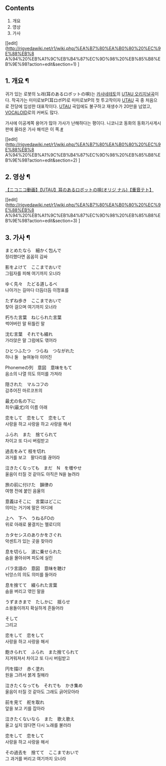 ## Contents

    

1. 개요 
2. 영상 
3. 가사 

[[edit](http://rigvedawiki.net/r1/wiki.php/%EA%B7%80%EA%B0%80%20%EC%9E%88%EB%8
A%94%20%EB%A1%9C%EB%B4%87%EC%9D%98%20%EB%85%B8%EB%9E%98?action=edit&section=1)
]

## 1. 개요 ¶

귀가 있는 로봇의 노래(耳のあるロボットの唄)는 [카사네테토](%EC%B9%B4%EC%82%AC%EB%84%A4%20%ED%85%8C%ED%86%A0.md)의 [UTAU 오리지널곡](UTAU#s-3.md)이다. 작곡가는 미미로보P(耳ロボP)로 미미로보P의 첫 투고작이자 [UTAU](UTAU.md) 곡 중
처음으로 전당에 입성한 대표작이다. [UTAU](UTAU.md) 곡임에도 불구하고 재생수가 20만을 넘었고,
[VOCALOID](VOCALOID.md)로의 커버도 많다.

  

가사에 이공계쪽 용어가 많아 가사가 난해하다는 평이다. 니코니코 동화의 동화기사게시판에 올라온 가사 해석은 이
쪽.[#](http://dic.nicovideo.jp/v/nm3611741#article)

  

[[edit](http://rigvedawiki.net/r1/wiki.php/%EA%B7%80%EA%B0%80%20%EC%9E%88%EB%8
A%94%20%EB%A1%9C%EB%B4%87%EC%9D%98%20%EB%85%B8%EB%9E%98?action=edit&section=2)
]

## 2. 영상 ¶

<a href="http://www.nicovideo.jp/watch/nm3611741">【ニコニコ動画】【UTAU】耳のあるロボットの唄(オリジ
ナル)【重音テト】</a>  

  

[[edit](http://rigvedawiki.net/r1/wiki.php/%EA%B7%80%EA%B0%80%20%EC%9E%88%EB%8
A%94%20%EB%A1%9C%EB%B4%87%EC%9D%98%20%EB%85%B8%EB%9E%98?action=edit&section=3)
]

## 3. 가사 ¶

まとめたなら　細かく包んで  
정리했다면 꼼꼼히 감싸  

影をよけて　ここまでおいで  
그림자를 피해 여기까지 오너라  

ゆく先々　たどる道しるべ  
나아가는 길마다 더듬더듬 이정표를  

たずね歩き　ここまでおいで  
찾아 걸으며 여기까지 오너라  
  
  

朽ちた言葉　ねじられた言葉  
썩어버린 말 뒤틀린 말  

沈む言葉　それでも綴れ  
가라앉은 말 그럼에도 엮어라  

ひとつふたつ　つらね　つながれた  
하나 둘　늘여놓아 이어진  

Phonemeの列　意図　意味をもて  
음소의 나열 의도 의미를 가져라  
  
  

隠された　マルコフの  
감추어진 마르코프의  

最尤の名の下に  
최우(最尤)의 이름 아래  
  
  

恋をして　恋をして　恋をして  
사랑을 하고 사랑을 하고 사랑을 해서  

ふられ　また　捨てられて  
차이고 또 다시 버림받고  

過去をみて 枝を切れ  
과거를 보고　팔다리를 끊어라  

泣きたくなっても　まだ　N　を増やせ  
울음이 터질 것 같아도 아직은 N을 늘려라  
  
  

旅の前に付けた　韻律の  
여행 전에 붙인 음율의  

意義はそこに　言葉はどこに  
의미는 거기에 말은 어디에  

上へ　下へ　うねるFOの  
위로 아래로 물결치는 멜로디의  

カタセシスのありかをさぐれ  
악센트가 있는 곳을 찾아라  
  
  

息を切らし　波に乗せられた  
숨을 몰아쉬며 파도에 실린  

パラ言語の　意図　意味を聴け  
뉘앙스의 의도 의미를 들어라  

息を捨てて　綴られた言葉  
숨을 버리고 엮인 말을  

うずまきまで　たしかに　揺らせ  
소용돌이까지 확실하게 흔들어라  
  
  

そして  
그리고  
  
  

恋をして　恋をして  
사랑을 하고 사랑을 해서  

飽きられて　ふられ　また捨てられて  
지겨워져서 차이고 또 다시 버림받고  

円を描け　赤く塗れ  
원을 그려서 붉게 칠해라  

泣きたくなっても　それでも　かき集め  
울음이 터질 것 같아도 그래도 긁어모아라  
  
  

前を見て　舵を取れ  
앞을 보고 키를 잡아라  

泣きたくないなら　また　歌え歌え  
울고 싶지 않다면 다시 노래를 불러라  

恋をして　恋をして  
사랑을 하고 사랑을 해서  

その過去を　捨てて　ここまでおいで  
그 과거를 버리고 여기까지 오너라

